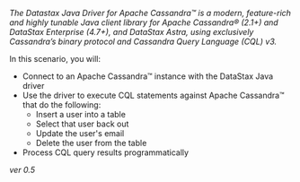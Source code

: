 *The Datastax Java Driver for Apache Cassandra™ is a modern, feature-rich and highly tunable Java client library for Apache Cassandra® (2.1+) and DataStax Enterprise (4.7+), and DataStax Astra, using exclusively Cassandra’s binary protocol and Cassandra Query Language (CQL) v3.*

In this scenario, you will:

* Connect to an Apache Cassandra™ instance with the DataStax Java driver
* Use the driver to execute CQL statements against Apache Cassandra™ that do the following:
  * Insert a user into a table
  * Select that user back out
  * Update the user's email
  * Delete the user from the table
* Process CQL query results programmatically

*ver 0.5*
